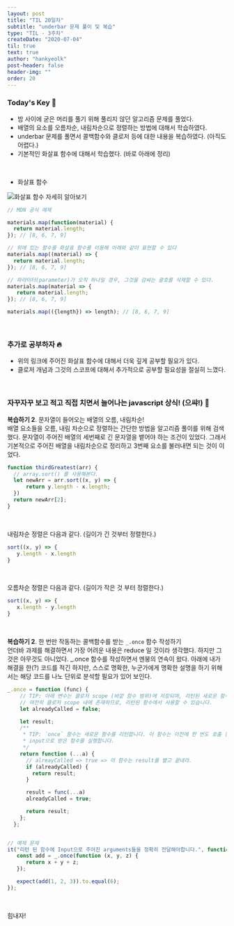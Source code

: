 ```yaml
---
layout: post
title: "TIL 20일차"
subtitle: "underbar 문제 풀이 및 복습"
type: "TIL - 3주차"
createDate: "2020-07-04"
til: true
text: true
author: "hankyeolk"
post-header: false
header-img: ""
order: 20
---
```


### Today's Key 🔑

- 밤 사이에 굳은 머리를 풀기 위해 풀리지 않던 알고리즘 문제를 풀었다. 
- 배열의 요소를 오름차순, 내림차순으로 정렬하는 방법에 대해서 학습하였다.
- underbar 문제를 풀면서 콜백함수와 클로저 등에 대한 내용을 복습하였다. (아직도 어렵다.)
- 기본적인 화살표 함수에 대해서 학습했다. (바로 아래에 정리)
<br>

- 화살표 함수

![화살표 함수 자세히 알아보기](https://poiemaweb.com/es6-arrow-function)

```js
// MDN 공식 예제

materials.map(function(material) { 
  return material.length; 
}); // [8, 6, 7, 9]

// 위에 있는 함수를 화살표 함수를 이용해 아래와 같이 표현할 수 있다
materials.map((material) => {
  return material.length;
}); // [8, 6, 7, 9]

// 파라미터(parameter)가 오직 하나일 경우, 그것을 감싸는 괄호를 삭제할 수 있다.
materials.map(material => { 
   return material.length; 
}); // [8, 6, 7, 9]

materials.map(({length}) => length); // [8, 6, 7, 9]
```

<br>

### 추가로 공부하자 🔥

- 위의 링크에 주어진 화살표 함수에 대해서 더욱 깊게 공부할 필요가 있다.
- 클로저 개념과 그것의 스코프에 대해서 추가적으로 공부할 필요성을 절실히 느꼈다.

<br>

### 자꾸자꾸 보고 적고 직접 치면서 늘어나는 javascript 상식! (으쌰!) 🚀

**복습하기 2**.  문자열이 들어오는 배열의 오름, 내림차순!
<br>
배열 요소들을 오름, 내림 차순으로 정렬하는 간단한 방법을 알고리즘 풀이를 위해 검색했다. 문자열이 주어진 배열의 세번째로 긴 문자열을 뱉어야 하는 조건이 있었다. 그래서 기본적으로 주어진 배열을 내림차순으로 정리하고 3번째 요소를 불러내면 되는 것이 이었다.

```js 
function thirdGreatest(arr) {
  // array.sort() 를 사용해본다.
  let newArr = arr.sort((x, y) => {
      return y.length - x.length;
  })
  return newArr[2];
}
```
<br>

내림차순 정렬은 다음과 같다. (길이가 긴 것부터 정렬한다.)

```js
sort((x, y) => {
   y.length - x.length
}
```
<br>

오름차순 정렬은 다음과 같다. (길이가 작은 것 부터 정렬한다.)

```js
sort((x, y) => {
   x.length - y.length
}
```

<br>

**복습하기 2**.  한 번만 작동하는 콜백함수를 받는 `_.once` 함수 작성하기
<br>
언더바 과제를 해결하면서 가장 어려운 내용은 reduce 일 것이라 생각했다. 하지만 그것은 아무것도 아니었다. _.once 함수를 작성하면서 멘붕의 연속이 왔다. 아래에 내가 해결을 한(?) 코드를 적긴 하지만, 스스로 명확한, 누군가에게 명확한 설명을 하기 위해서는 해당 코드를 나노 단위로 분석할 필요가 있어 보인다.
<br>

```js
_.once = function (func) {
    // TIP: 아래 변수는 클로저 scope (바깥 함수 범위)에 저장되며, 리턴된 새로운 함수가 호출될 때마다,
    // 여전히 클로저 scope 내에 존재하므로, 리턴된 함수에서 사용할 수 있습니다.
    let alreadyCalled = false;

    let result;
    /**
     * TIP: `once` 함수는 새로운 함수를 리턴합니다. 이 함수는 이전에 한 번도 호출 된적이 없을 때만
     * input으로 받은 함수를 실행합니다.
     */
    return function (...a) {
      // alreayCalled => true => 이 함수는 result를 뱉고 끝내라.
      if (alreadyCalled) {
        return result;
      }

      result = func(...a)
      alreadyCalled = true;

      return result;
    };
  };


// 예제 문제 
it("리턴 된 함수에 Input으로 주어진 arguments들을 정확히 전달해야합니다.", function () {
   const add = _.once(function (x, y, z) {
      return x + y + z;
   });

   expect(add(1, 2, 3)).to.equal(6);
});
```
<br>

힘내자!
